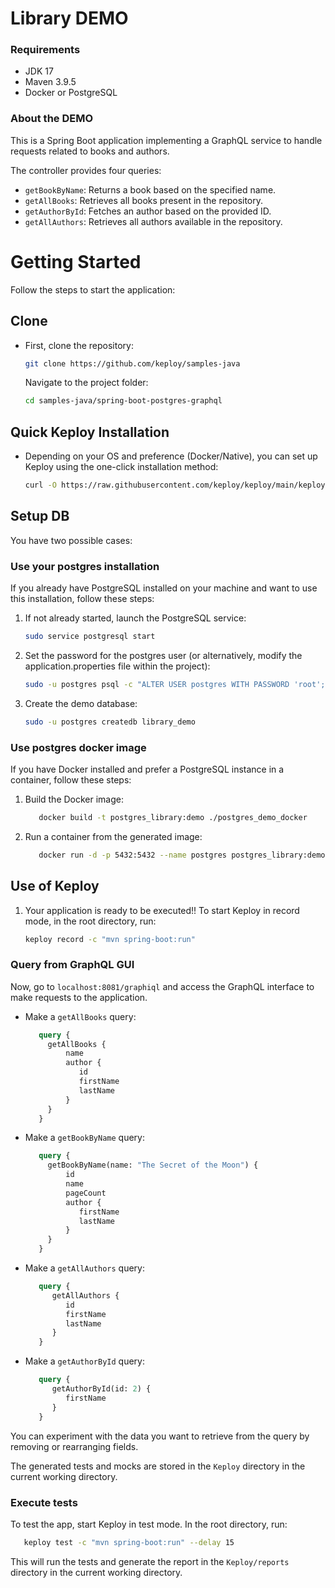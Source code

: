 # Library DEMO

### Requirements

- JDK 17
- Maven 3.9.5
- Docker or PostgreSQL

### About the DEMO

This is a Spring Boot application implementing a GraphQL service to handle requests related to books and authors.

The controller provides four queries:

- `getBookByName`: Returns a book based on the specified name.
- `getAllBooks`: Retrieves all books present in the repository.
- `getAuthorById`: Fetches an author based on the provided ID.
- `getAllAuthors`: Retrieves all authors available in the repository.

# Getting Started

Follow the steps to start the application:

## Clone
- First, clone the repository:

   ```bash
   git clone https://github.com/keploy/samples-java
   ```
  Navigate to the project folder:

   ```bash
   cd samples-java/spring-boot-postgres-graphql
   ```

## Quick Keploy Installation

- Depending on your OS and preference (Docker/Native), you can set up Keploy using the one-click installation method:
   ```bash
   curl -O https://raw.githubusercontent.com/keploy/keploy/main/keploy.sh && source keploy.sh
   ```

## Setup DB

You have two possible cases:

### Use your postgres installation

If you already have PostgreSQL installed on your machine and want to use this installation, follow these steps:
1. If not already started, launch the PostgreSQL service:
   ```bash
   sudo service postgresql start
   ```

2. Set the password for the postgres user (or alternatively, modify the application.properties file within the project):
   ```bash
   sudo -u postgres psql -c "ALTER USER postgres WITH PASSWORD 'root';"
   ```
3. Create the demo database:

   ```bash
   sudo -u postgres createdb library_demo
   ```
### Use postgres docker image

If you have Docker installed and prefer a PostgreSQL instance in a container, follow these steps:
1. Build the Docker image:

    ```bash
       docker build -t postgres_library:demo ./postgres_demo_docker
    ```
   
2. Run a container from the generated image:

    ```bash
       docker run -d -p 5432:5432 --name postgres postgres_library:demo
    ```

## Use of Keploy

1. Your application is ready to be executed!!
   To start Keploy in record mode, in the root directory, run:

   ```bash
   keploy record -c "mvn spring-boot:run"
   ```

### Query from GraphQL GUI

Now, go to `localhost:8081/graphiql` and access the GraphQL interface to make requests to the application.
   - Make a `getAllBooks` query:

      ```graphql
         query {
           getAllBooks {
               name
               author {
                  id
                  firstName
                  lastName
               }
           }
         }
      ```

   -  Make a `getBookByName` query:

      ```graphql
         query {
           getBookByName(name: "The Secret of the Moon") {
               id
               name
               pageCount
               author {
                  firstName
                  lastName
               }
           }
         }
      ```

   -  Make a `getAllAuthors` query:

      ```graphql
         query {
            getAllAuthors {
               id
               firstName
               lastName 
            }
         }
      ```

   -  Make a `getAuthorById` query:

      ```graphql
         query {
            getAuthorById(id: 2) {
               firstName
            }
         }
      ```

You can experiment with the data you want to retrieve from the query by removing or rearranging fields.

   The generated tests and mocks are stored in the `Keploy` directory in the current working directory.


### Execute tests

To test the app, start Keploy in test mode. In the root directory, run:

   ```bash
      keploy test -c "mvn spring-boot:run" --delay 15
   ```

   This will run the tests and generate the report in the `Keploy/reports` directory in the current working directory.

